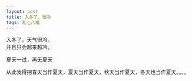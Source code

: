 ```yaml
---
layout: post
title: 入冬了，很冷
tags: 乱七八糟
---
```


入冬了，天气很冷。  
并且只会越来越冷。




夏天一过，再无夏天


从此我得把春天当作夏天，夏天当作夏天，秋天当作夏天，冬天也当作夏天。。。。